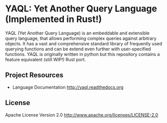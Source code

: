 YAQL: Yet Another Query Language (Implemented in Rust!)
================================

YAQL (Yet Another Query Language) is an embeddable and extensible query
language, that allows performing complex queries against arbitrary objects. It
has a vast and comprehensive standard library of frequently used querying
functions and can be extend even further with user-specified functions. YAQL is
originally written in python but this repository contains a feature equivalent (still WIP!) Rust port. 

Project Resources
-----------------

* Language Documentation <http://yaql.readthedocs.org>

License
-------

Apache License Version 2.0 http://www.apache.org/licenses/LICENSE-2.0

